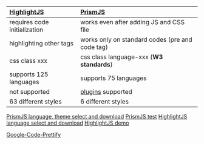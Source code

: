 |  [HighlightJS][highlight]  					   |  [PrismJS][prism] 								  |
| :----------------------------------------------- | :----------------------------------------------- |
| requires code initialization				       | works even after adding JS and CSS file		  |
| highlighting other tags					       | works only on standard codes (pre and code tag)  |
| css class xxx								       | css class language-xxx (**W3 standards**)		  |
| supports 125 languages						   | supports 75 languages							  |
| not supported									   | [plugins][prisim-plugins] supported			  |
| 63 different styles							   | 6 different styles								  |




[PrismJS language, theme select and download](http://prismjs.com/download.html)
[PrismJS test](http://prismjs.com/test.html)
[HighlightJS language select and download](https://highlightjs.org/download/)
[HighlightJS demo](https://highlightjs.org/static/demo/)

[Google-Code-Prettify](https://github.com/google/code-prettify)



[highlight]:http://highlightjs.readthedocs.org/en/latest/css-classes-reference.html
[prism]:http://prismjs.com/faq.html#how-do-i-know-which-tokens-i-can-style-for
[prisim-plugins]: http://prismjs.com/index.html#plugins